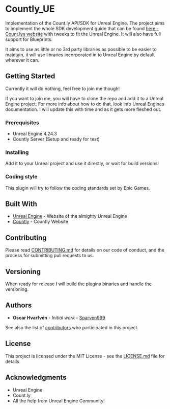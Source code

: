 # Countly_UE

Implementation of the Count.ly API/SDK for Unreal Engine. The project aims to implement the whole SDK development guide that can be found [here - Count.lys website](https://support.count.ly/hc/en-us/articles/360037753291-SDK-development-guide) with tweeks to fit the Unreal Engine. It will also have full support for Blueprints. 

It aims to use as little or no 3rd party libraries as possible to be easier to maintain, it will use libraries incorporated in to Unreal Engine by default wherever it can. 

## Getting Started

Currently it will do nothing, feel free to join me though! 

If you want to join me, you will have to clone the repo and add it to a Unreal Engine project.
For more info about how to do that, look into Unreal Engines documentation. I will update this with time and as it gets more fleshed out. 

### Prerequisites

* Unreal Engine 4.24.3
* Countly Server (Setup and ready for test)

### Installing

Add it to your Unreal project and use it directly, or wait for build versions! 

### Coding style

This plugin will try to follow the coding standards set by Epic Games. 

## Built With

* [Unreal Engine](https://www.unrealengine.com/en-US/) - Website of the almighty Unreal Engine
* [Countly](https://count.ly/) - Countly Website

## Contributing

Please read [CONTRIBUTING.md](https://github.com/Sparven999/Countly_UE/blob/master/CONTRIBUTING.md) for details on our code of conduct, and the process for submitting pull requests to us.

## Versioning

When ready for release I will build the plugins binaries and handle the versioning.

## Authors

* **Oscar Hvarfvén** - *Initial work* - [Sparven999](https://github.com/Sparven999)

See also the list of [contributors](https://github.com/your/project/contributors) who participated in this project.

## License

This project is licensed under the MIT License - see the [LICENSE.md](LICENSE.md) file for details

## Acknowledgments

* Unreal Engine
* Count.ly 
* All the help from Unreal Engine Community! 
